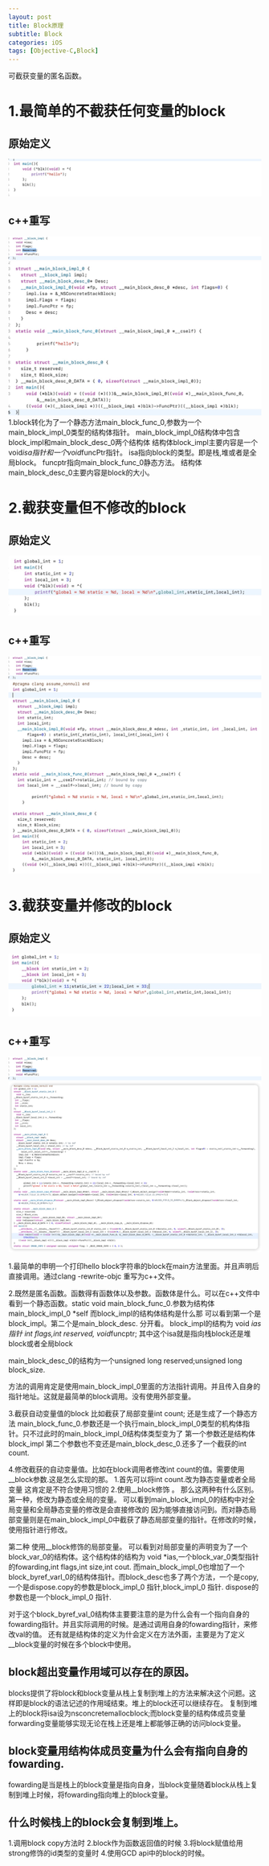 ```yaml
---
layout: post
title: Block原理
subtitle: Block
categories: iOS
tags: [Objective-C,Block]
---
```

可截获变量的匿名函数。

# 1.最简单的不截获任何变量的block
## 原始定义
![IMAGE](/assets/images/resources/0EF13FC3133027FEE48E2ABC06DBEC81.jpg)
## c++重写
![IMAGE](/assets/images/resources/F3C670D32925BC21D4CFDF537C7D25BE.jpg)
![IMAGE](/assets/images/resources/B1D922DE7F2B2133B93337FCDF1BC93E.jpg)
1.block转化为了一个静态方法main_block_func_0,参数为一个main_block_impl_0类型的结构体指针。
main_block_impl_0结构体中包含block_impl和main_block_desc_0两个结构体
结构体block_impl主要内容是一个void*isa指针和一个void*funcPtr指针。
isa指向block的类型。即是栈,堆或者是全局block。
funcptr指向main_block_func_0静态方法。
结构体main_block_desc_0主要内容是block的大小。
# 2.截获变量但不修改的block
## 原始定义
![IMAGE](/assets/images/resources/494472EA88E817A6366620AADC208AD9.jpg)
## c++重写
![IMAGE](/assets/images/resources/F3C670D32925BC21D4CFDF537C7D25BE.jpg)
![IMAGE](/assets/images/resources/06EBA91816A58CFAC34FD21FAD595D51.jpg)
# 3.截获变量并修改的block
## 原始定义
![IMAGE](/assets/images/resources/42693E4DB650C47FA05EA8500CC3A6A7.jpg)
## c++重写
![IMAGE](/assets/images/resources/F3C670D32925BC21D4CFDF537C7D25BE.jpg)
![iShot_2022-12-14_11.03.41.png](/assets/images/resources/E7E372908450973E531C555F2E872954.png)

1.最简单的申明一个打印hello block字符串的block在main方法里面。并且声明后直接调用。通过clang -rewrite-objc 重写为c++文件。

2.既然是匿名函数。函数得有函数体以及参数。函数体是什么。可以在c++文件中看到一个静态函数。static void main_block_func_0.参数为结构体 main_block_impl_0 *self
而block_impl的结构体结构是什么那 可以看到第一个是block_impl。第二个是main_block_desc.
分开看。
block_impl的结构为 void *ias指针 int flags,int reserved, void*funcptr; 
其中这个isa就是指向栈block还是堆block或者全局block


main_block_desc_0的结构为一个unsigned long reserved;unsigned long block_size.


方法的调用肯定是使用main_block_impl_0里面的方法指针调用。并且传入自身的指针地址。这就是最简单的block调用。没有使用外部变量。

3.截获自动变量值的block 比如截获了局部变量int count;
还是生成了一个静态方法 main_block_func_0.参数还是一个执行main_block_impl_0类型的机构体指针。只不过此时的main_block_impl_0结构体类型变为了 第一个参数还是结构体block_impl 第二个参数也不变还是main_block_desc_0.还多了一个截获的int count.

4.修改截获的自动变量值。比如在block调用者修改int count的值。需要使用__block参数.这是怎么实现的那。
1.首先可以将int count.改为静态变量或者全局变量 这肯定是不符合使用习惯的
2.使用__block修饰
。
那么这两种有什么区别。
第一种，修改为静态或全局的变量。
可以看到main_block_impl_0的结构中对全局变量和全局静态变量的修改是会直接修改的 因为能够直接访问到。而对静态局部变量则是在main_block_impl_0中截获了静态局部变量的指针。在修改的时候，使用指针进行修改。

第二种 使用__block修饰的局部变量。
可以看到对局部变量的声明变为了一个block_var_0的结构体。这个结构体的结构为 void *ias,一个block_var_0类型指针的fowarding,int flags,int size,int cout.
而main_block_impl_0也增加了一个block_byref_varl_0的结构体指针。而block_desc也多了两个方法，一个是copy,一个是dispose.copy的参数是block_impl_0 指针,block_impl_0 指针. dispose的参数也是一个block_impl_0 指针.

对于这个block_byref_val_0结构体主要要注意的是为什么会有一个指向自身的fowarding指针。并且实际调用的时候。是通过调用自身的fowarding指针，来修改val的值。
还有就是结构体的定义为什会定义在方法外面，主要是为了定义__block变量的时候在多个block中使用。

## block超出变量作用域可以存在的原因。
blocks提供了将block和block变量从栈上复制到堆上的方法来解决这个问题。这样即是block的语法记述的作用域结束。堆上的block还可以继续存在。
复制到堆上的block将isa设为nsconcretemallocblock;而block变量的结构体成员变量forwarding变量能够实现无论在栈上还是堆上都能够正确的访问block变量。

## block变量用结构体成员变量为什么会有指向自身的fowarding.
fowarding是当是栈上的block变量是指向自身，当block变量随着block从栈上复制到堆上时候，将fowarding指向堆上的block变量。

## 什么时候栈上的block会复制到堆上。
1.调用block copy方法时
2.block作为函数返回值的时候
3.将block赋值给用strong修饰的id类型的变量时
4.使用GCD api中的block的时候。
